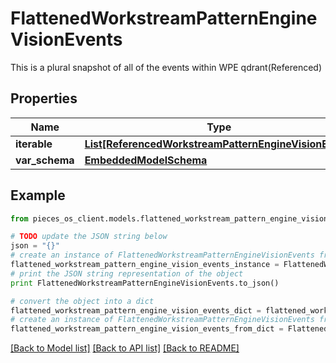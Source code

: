 # FlattenedWorkstreamPatternEngineVisionEvents

This is a plural snapshot of all of the events within WPE qdrant(Referenced)

## Properties
Name | Type | Description | Notes
------------ | ------------- | ------------- | -------------
**iterable** | [**List[ReferencedWorkstreamPatternEngineVisionEvent]**](ReferencedWorkstreamPatternEngineVisionEvent.md) |  | 
**var_schema** | [**EmbeddedModelSchema**](EmbeddedModelSchema.md) |  | [optional] 

## Example

```python
from pieces_os_client.models.flattened_workstream_pattern_engine_vision_events import FlattenedWorkstreamPatternEngineVisionEvents

# TODO update the JSON string below
json = "{}"
# create an instance of FlattenedWorkstreamPatternEngineVisionEvents from a JSON string
flattened_workstream_pattern_engine_vision_events_instance = FlattenedWorkstreamPatternEngineVisionEvents.from_json(json)
# print the JSON string representation of the object
print FlattenedWorkstreamPatternEngineVisionEvents.to_json()

# convert the object into a dict
flattened_workstream_pattern_engine_vision_events_dict = flattened_workstream_pattern_engine_vision_events_instance.to_dict()
# create an instance of FlattenedWorkstreamPatternEngineVisionEvents from a dict
flattened_workstream_pattern_engine_vision_events_from_dict = FlattenedWorkstreamPatternEngineVisionEvents.from_dict(flattened_workstream_pattern_engine_vision_events_dict)
```
[[Back to Model list]](../README.md#documentation-for-models) [[Back to API list]](../README.md#documentation-for-api-endpoints) [[Back to README]](../README.md)



